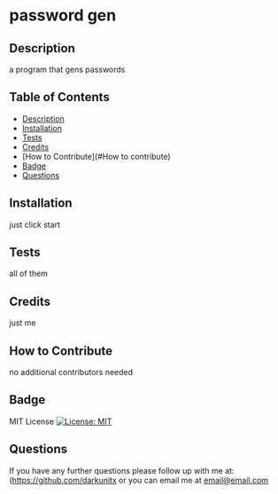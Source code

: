 # password gen

   ## Description
   a program that gens passwords
   
   ## Table of Contents
   - [Description](#description)
   - [Installation](#installation)
   - [Tests](#tests)
   - [Credits](#credits)
   - [How to Contribute](#How to contribute)
   - [Badge](#badge)
   - [Questions](#questions)

   ## Installation
   just click start

   ## Tests
   all of them

   ## Credits
   just me

   ## How to Contribute
   no additional contributors needed

   ## Badge
   MIT License [![License: MIT](https://img.shields.io/badge/License-MIT-yellow.svg)](https://opensource.org/licenses/MIT)

   ## Questions
   If you have any further questions please follow up with me at: (https://github.com/darkunitx or you can email me at email@email.com